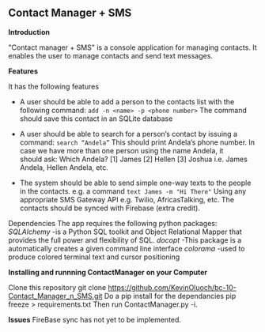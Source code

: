 **Contact Manager + SMS**
---------------------

**Introduction**

"Contact manager  + SMS" is a console application for managing contacts.
It enables the user to manage contacts and send text messages.

**Features**

It has the following features

 - A user should be able to add a person to the contacts list with the
   following command: `add -n <name> -p <phone number>` The command
   should save this contact in an SQLite database
   
  
 - A user should be able to search for a person’s contact by  issuing a 
   command: `search “Andela”`  This should print  Andela’s phone number.
   In case we have more than one person using the name Andela,  it   
   should ask: Which Andela? [1] James [2] Hellen [3] Joshua i.e. James 
   Andela, Hellen Andela, etc.

   

 - The system should be able to send simple one-way texts to the people 
   in the  contacts. e.g. a command `text James -m "Hi There"` Using any
   appropriate SMS Gateway API e.g. Twilio, AfricasTalking, etc. The   
   contacts should be synced with Firebase (extra credit).

Dependencies
The app requires the following python packages:
*SQLAlchemy* -is a Python SQL toolkit and Object Relational Mapper that provides the full power and flexibility of SQL.
*docopt* -This package is a automatically creates a given command line interface
*colorama* -used to produce colored terminal text and cursor positioning 

**Installing and runnning ContactManager on your Computer**

Clone this repository
git clone
https://github.com/KevinOluoch/bc-10-Contact_Manager_n_SMS.git
Do a pip install for the dependancies
pip freeze > requirements.txt
Then run ContactManager.py -i.


**Issues**
FireBase sync has not yet to be implemented.
